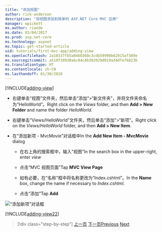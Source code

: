 ```yaml
---
title: "添加视图"
author: rick-anderson
description: "将视图添加到简单的 ASP.NET Core MVC 应用"
manager: wpickett
ms.author: riande
ms.date: 03/04/2017
ms.prod: asp.net-core
ms.technology: aspnet
ms.topic: get-started-article
uid: tutorials/first-mvc-app/adding-view
ms.openlocfilehash: 2a10337fb5a0460368c3cdb59998b62015af389e
ms.sourcegitcommit: a510f38930abc84c4b302029d019a34dfe76823b
ms.translationtype: HT
ms.contentlocale: zh-CN
ms.lasthandoff: 01/30/2018
---
```

[!INCLUDE[adding-view](../../includes/mvc-intro/adding_view1.md)]

* <span data-ttu-id="6c5ec-103">右键单击“视图”文件夹，然后单击“添加”>“新文件夹”，并将文件夹命名为“HelloWorld”。</span><span class="sxs-lookup"><span data-stu-id="6c5ec-103">Right click on the *Views* folder, and then **Add > New Folder** and name the folder *HelloWorld*.</span></span>

* <span data-ttu-id="6c5ec-104">右键单击“Views/HelloWorld”文件夹，然后单击“添加”>“新项”。</span><span class="sxs-lookup"><span data-stu-id="6c5ec-104">Right click on the *Views/HelloWorld* folder, and then **Add > New Item**.</span></span>

* <span data-ttu-id="6c5ec-105">在“添加新项 - MvcMovie”对话框中</span><span class="sxs-lookup"><span data-stu-id="6c5ec-105">In the **Add New Item - MvcMovie** dialog</span></span>

  * <span data-ttu-id="6c5ec-106">在右上角的搜索框中，输入“视图”</span><span class="sxs-lookup"><span data-stu-id="6c5ec-106">In the search box in the upper-right, enter *view*</span></span>

  * <span data-ttu-id="6c5ec-107">点击“MVC 视图页面”</span><span class="sxs-lookup"><span data-stu-id="6c5ec-107">Tap **MVC View Page**</span></span>

  * <span data-ttu-id="6c5ec-108">如有必要，在“名称”框中将名称更改为“Index.cshtml”。</span><span class="sxs-lookup"><span data-stu-id="6c5ec-108">In the **Name** box, change the name if necessary to *Index.cshtml*.</span></span>

  * <span data-ttu-id="6c5ec-109">点击“添加”</span><span class="sxs-lookup"><span data-stu-id="6c5ec-109">Tap **Add**</span></span>

![“添加新项”对话框](adding-view/_static/add_view.png)

[!INCLUDE[adding-view22](../../includes/mvc-intro/adding_view2.md)]

>[!div class="step-by-step"]
<span data-ttu-id="6c5ec-111">[上一页](adding-controller.md)
[下一页](adding-model.md)</span><span class="sxs-lookup"><span data-stu-id="6c5ec-111">[Previous](adding-controller.md)
[Next](adding-model.md)</span></span>
